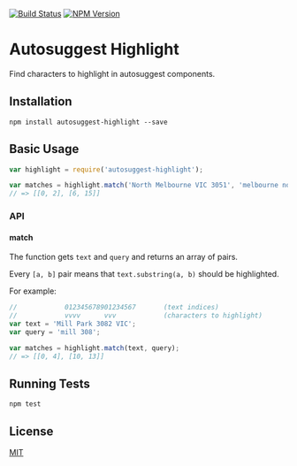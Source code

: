 [![Build Status][status-image]][status-url]
[![NPM Version][npm-image]][npm-url]

# Autosuggest Highlight

Find characters to highlight in autosuggest components.

## Installation

```shell
npm install autosuggest-highlight --save
```

## Basic Usage

```js
var highlight = require('autosuggest-highlight');

var matches = highlight.match('North Melbourne VIC 3051', 'melbourne no');
// => [[0, 2], [6, 15]]
```

### API

#### match

The function gets `text` and `query` and returns an array of pairs.

Every `[a, b]` pair means that `text.substring(a, b)` should be highlighted.

For example:

```js
//            012345678901234567       (text indices)
//            vvvv      vvv            (characters to highlight)
var text = 'Mill Park 3082 VIC';
var query = 'mill 308';

var matches = highlight.match(text, query);
// => [[0, 4], [10, 13]]
```

## Running Tests

```shell
npm test
```

## License

[MIT](http://moroshko.mit-license.org)

[status-image]: https://img.shields.io/codeship/99ce0dd0-d5d5-0132-ce75-1e0a7d4d648e/master.svg
[status-url]: https://codeship.com/projects/78168
[npm-image]: https://img.shields.io/npm/v/autosuggest-highlight.svg
[npm-url]: https://npmjs.org/package/autosuggest-highlight
